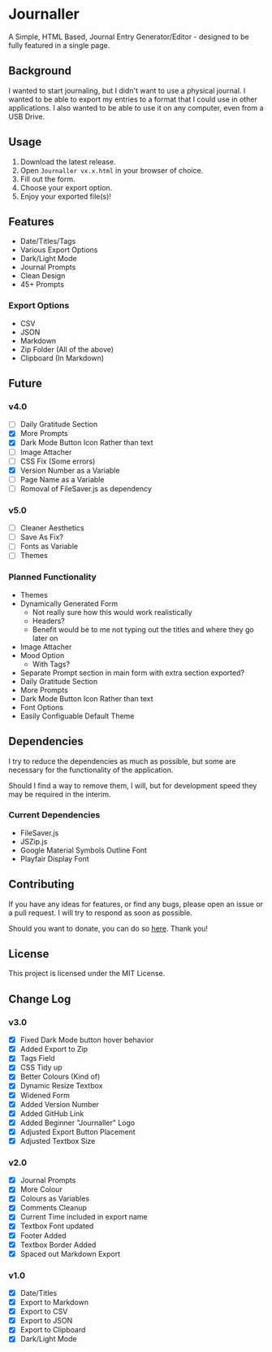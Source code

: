 # Journaller

A Simple, HTML Based, Journal Entry Generator/Editor - designed to be fully featured in a single page.

## Background
I wanted to start journaling, but I didn't want to use a physical journal. I wanted to be able to export my entries to a format that I could use in other applications. I also wanted to be able to use it on any computer, even from a USB Drive.

## Usage
1. Download the latest release.
2. Open `Journaller vx.x.html` in your browser of choice.
3. Fill out the form.
4. Choose your export option.
5. Enjoy your exported file(s)!

## Features
- Date/Titles/Tags
- Various Export Options
- Dark/Light Mode
- Journal Prompts
- Clean Design
- 45+ Prompts

### Export Options
- CSV
- JSON
- Markdown
- Zip Folder (All of the above)
- Clipboard (In Markdown)

## Future
### v4.0
- [ ] Daily Gratitude Section
- [x] More Prompts
- [x] Dark Mode Button Icon Rather than text
- [ ] Image Attacher
- [ ] CSS Fix (Some errors)
- [x] Version Number as a Variable
- [ ] Page Name as a Variable
- [ ] Romoval of FileSaver.js as dependency

### v5.0
- [ ] Cleaner Aesthetics
- [ ] Save As Fix?
- [ ] Fonts as Variable
- [ ] Themes

### Planned Functionality
- Themes
- Dynamically Generated Form
    - Not really sure how this would work realistically
    - Headers?
    - Benefit would be to me not typing out the titles and where they go later on
- Image Attacher
- Mood Option
    - With Tags?
- Separate Prompt section in main form with extra section exported?
- Daily Gratitude Section
- More Prompts
- Dark Mode Button Icon Rather than text
- Font Options
- Easily Configuable Default Theme

## Dependencies
I try to reduce the dependencies as much as possible, but some are necessary for the functionality of the application.

Should I find a way to remove them, I will, but for development speed they may be required in the interim.

### Current Dependencies
- FileSaver.js
- JSZip.js
- Google Material Symbols Outline Font
- Playfair Display Font

## Contributing
If you have any ideas for features, or find any bugs, please open an issue or a pull request. I will try to respond as soon as possible.

Should you want to donate, you can do so [here](https://www.buymeacoffee.com/caddickbrown).
Thank you!

## License
This project is licensed under the MIT License.

## Change Log
### v3.0
- [x] Fixed Dark Mode button hover behavior
- [x] Added Export to Zip
- [x] Tags Field
- [x] CSS Tidy up
- [x] Better Colours (Kind of)
- [x] Dynamic Resize Textbox
- [x] Widened Form
- [x] Added Version Number
- [x] Added GitHub Link
- [x] Added Beginner "Journaller" Logo
- [x] Adjusted Export Button Placement
- [x] Adjusted Textbox Size

### v2.0
- [x] Journal Prompts
- [x] More Colour
- [x] Colours as Variables
- [x] Comments Cleanup
- [x] Current Time included in export name
- [x] Textbox Font updated
- [x] Footer Added
- [x] Textbox Border Added
- [x] Spaced out Markdown Export

### v1.0
- [x] Date/Titles
- [x] Export to Markdown
- [x] Export to CSV
- [x] Export to JSON
- [x] Export to Clipboard
- [x] Dark/Light Mode